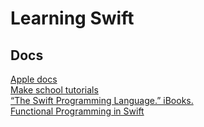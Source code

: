 <h1>Learning Swift</h1>

<h2>Docs</h2>
<a href="https://developer.apple.com/library/ios/documentation/Swift/Conceptual/Swift_Programming_Language/">Apple docs</a>
</BR>
<a href="https://www.makeschool.com/tutorials">Make school tutorials</a>
</BR>
<a href="https://itun.es/es/jEUH0.l">“The Swift Programming Language.” iBooks.</a>
</BR>
<a href="http://www.objc.io/books/fpinswift/">Functional Programming in Swift</a>


